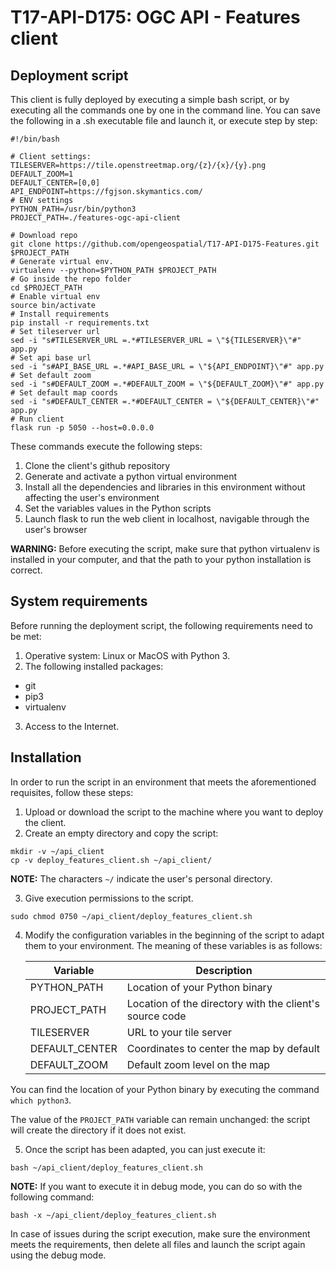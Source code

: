 # T17-API-D175: OGC API - Features client

## Deployment script

This client is fully deployed by executing a simple bash script, or by executing all the commands one by one in the command line. You can save the following in a .sh executable file and launch it, or execute step by step:

```
#!/bin/bash

# Client settings:
TILESERVER=https://tile.openstreetmap.org/{z}/{x}/{y}.png
DEFAULT_ZOOM=1
DEFAULT_CENTER=[0,0]
API_ENDPOINT=https://fgjson.skymantics.com/
# ENV settings
PYTHON_PATH=/usr/bin/python3
PROJECT_PATH=./features-ogc-api-client

# Download repo
git clone https://github.com/opengeospatial/T17-API-D175-Features.git $PROJECT_PATH
# Generate virtual env.
virtualenv --python=$PYTHON_PATH $PROJECT_PATH
# Go inside the repo folder
cd $PROJECT_PATH
# Enable virtual env
source bin/activate
# Install requirements
pip install -r requirements.txt
# Set tileserver url
sed -i "s#TILESERVER_URL =.*#TILESERVER_URL = \"${TILESERVER}\"#" app.py
# Set api base url
sed -i "s#API_BASE_URL =.*#API_BASE_URL = \"${API_ENDPOINT}\"#" app.py
# Set default zoom
sed -i "s#DEFAULT_ZOOM =.*#DEFAULT_ZOOM = \"${DEFAULT_ZOOM}\"#" app.py
# Set default map coords
sed -i "s#DEFAULT_CENTER =.*#DEFAULT_CENTER = \"${DEFAULT_CENTER}\"#" app.py
# Run client
flask run -p 5050 --host=0.0.0.0
```

These commands execute the following steps:

1. Clone the client's github repository
2. Generate and activate a python virtual environment
3. Install all the dependencies and libraries in this environment without affecting the user's environment
4. Set the variables values in the Python scripts
5. Launch flask to run the web client in localhost, navigable through the user's browser

**WARNING:** Before executing the script, make sure that python virtualenv is installed in your computer, and that the path to your python installation is correct.

## System requirements

Before running the deployment script, the following requirements need to be met:

1. Operative system: Linux or MacOS with Python 3.
2. The following installed packages:
* git
* pip3
* virtualenv
3. Access to the Internet.

## Installation

In order to run the script in an environment that meets the aforementioned requisites, follow these steps:

1. Upload or download the script to the machine where you want to deploy the client.
2. Create an empty directory and copy the script:

```
mkdir -v ~/api_client
cp -v deploy_features_client.sh ~/api_client/
```

**NOTE:** The characters `~/` indicate the user's personal directory.

3. Give execution permissions to the script.

```
sudo chmod 0750 ~/api_client/deploy_features_client.sh
```

4. Modify the configuration variables in the beginning of the script to adapt them to your environment. The meaning of these variables is as follows:

    | Variable       | Description                                              |
    |----------------|----------------------------------------------------------|
    | PYTHON_PATH    | Location of your Python binary                           |
    | PROJECT_PATH   | Location of the directory with the client's source code  |
    | TILESERVER     | URL to your tile server                                  |
    | DEFAULT_CENTER | Coordinates to center the map by default                 |
    | DEFAULT_ZOOM   | Default zoom level on the map                            |

You can find the location of your Python binary by executing the command `which python3`.

The value of the `PROJECT_PATH` variable can remain unchanged: the script will create the directory if it does not exist.

5. Once the script has been adapted, you can just execute it:

```
bash ~/api_client/deploy_features_client.sh
```

**NOTE:** If you want to execute it in debug mode, you can do so with the following command:
```
bash -x ~/api_client/deploy_features_client.sh
```

In case of issues during the script execution, make sure the environment meets the requirements, then delete all files and launch the script again using the debug mode.
